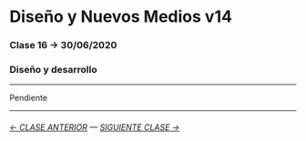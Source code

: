 # Diseño y Nuevos Medios v14 

### Clase 16 → 30/06/2020

### Diseño y desarrollo

- - - -  - - 

Pendiente

- - - - - - - 

###### [← CLASE ANTERIOR](https://github.com/profesorfaco/dno037-2021/tree/main/clase-15) — [SIGUIENTE CLASE →](https://github.com/profesorfaco/dno037-2021/tree/main/clase-17)
